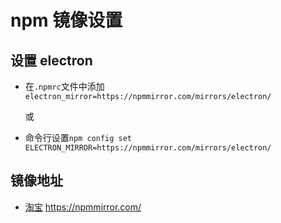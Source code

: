 # npm 镜像设置

## 设置 electron

- 在`.npmrc`文件中添加
  `electron_mirror=https://npmmirror.com/mirrors/electron/`

  或

- 命令行设置`npm config set ELECTRON_MIRROR=https://npmmirror.com/mirrors/electron/`

## 镜像地址

- [淘宝](https://npmmirror.com/) https://npmmirror.com/
